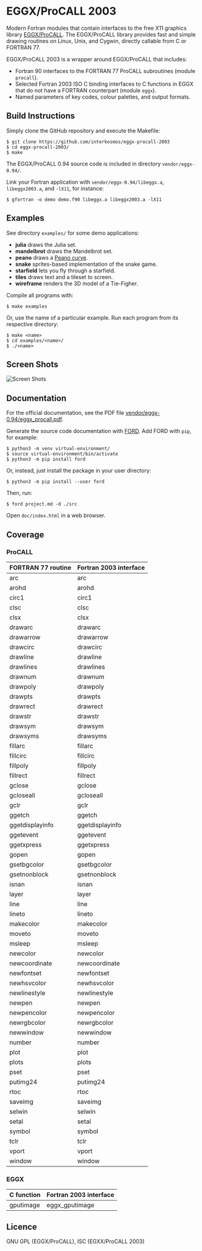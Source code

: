 # EGGX/ProCALL 2003
Modern Fortran modules that contain interfaces to the free X11 graphics
library [EGGX/ProCALL](https://www.ir.isas.jaxa.jp/~cyamauch/eggx_procall/).
The EGGX/ProCALL library provides fast and simple drawing routines on Linux,
Unix, and Cygwin, directly callable from C or FORTRAN 77.

EGGX/ProCALL 2003 is a wrapper around EGGX/ProCALL that includes:

* Fortran 90 interfaces to the FORTRAN 77 ProCALL subroutines (module `procall`).
* Selected Fortran 2003 ISO C binding interfaces to C functions in EGGX that do not have a FORTRAN counterpart (module `eggx`).
* Named parameters of key codes, colour palettes, and output formats.

## Build Instructions
Simply clone the GitHub repository and execute the Makefile:

```
$ git clone https://github.com/interkosmos/eggx-procall-2003
$ cd eggx-procall-2003/
$ make
```

The EGGX/ProCALL 0.94 source code is included in directory `vendor/eggx-0.94/`.

Link your Fortran application with `vendor/eggx-0.94/libeggx.a`,
`libeggx2003.a`, and `-lX11`, for instance:

```
$ gfortran -o demo demo.f90 libeggx.a libeggx2003.a -lX11
```

## Examples
See directory `examples/` for some demo applications:

* **julia** draws the Julia set.
* **mandelbrot** draws the Mandelbrot set.
* **peano** draws a [Peano curve](https://rosettacode.org/wiki/Peano_curve).
* **snake** sprites-based implementation of the snake game.
* **starfield** lets you fly through a starfield.
* **tiles** draws text and a tileset to screen.
* **wireframe** renders the 3D model of a Tie-Figher.

Compile all programs with:

```
$ make examples
```

Or, use the name of a particular example. Run each program from its respective
directory:

```
$ make <name>
$ cd examples/<name>/
$ ./<name>
```

## Screen Shots
![Screen Shots](screenshots.png)

## Documentation
For the official documentation, see the PDF file
[vendor/eggx-0.94/eggx_procall.pdf](vendor/eggx-0.94/eggx_procall.pdf).

Generate the source code documentation with
[FORD](https://github.com/cmacmackin/ford). Add FORD with `pip`, for example:

```
$ python3 -m venv virtual-environment/
$ source virtual-environment/bin/activate
$ python3 -m pip install ford
```

Or, instead, just install the package in your user directory:

```
$ python3 -m pip install --user ford
```

Then, run:

```
$ ford project.md -d ./src
```

Open `doc/index.html` in a web browser.

## Coverage
### ProCALL

| FORTRAN 77 routine | Fortran 2003 interface |
|--------------------|------------------------|
| arc                | arc                    |
| arohd              | arohd                  |
| circ1              | circ1                  |
| clsc               | clsc                   |
| clsx               | clsx                   |
| drawarc            | drawarc                |
| drawarrow          | drawarrow              |
| drawcirc           | drawcirc               |
| drawline           | drawline               |
| drawlines          | drawlines              |
| drawnum            | drawnum                |
| drawpoly           | drawpoly               |
| drawpts            | drawpts                |
| drawrect           | drawrect               |
| drawstr            | drawstr                |
| drawsym            | drawsym                |
| drawsyms           | drawsyms               |
| fillarc            | fillarc                |
| fillcirc           | fillcirc               |
| fillpoly           | fillpoly               |
| fillrect           | fillrect               |
| gclose             | gclose                 |
| gcloseall          | gcloseall              |
| gclr               | gclr                   |
| ggetch             | ggetch                 |
| ggetdisplayinfo    | ggetdisplayinfo        |
| ggetevent          | ggetevent              |
| ggetxpress         | ggetxpress             |
| gopen              | gopen                  |
| gsetbgcolor        | gsetbgcolor            |
| gsetnonblock       | gsetnonblock           |
| isnan              | isnan                  |
| layer              | layer                  |
| line               | line                   |
| lineto             | lineto                 |
| makecolor          | makecolor              |
| moveto             | moveto                 |
| msleep             | msleep                 |
| newcolor           | newcolor               |
| newcoordinate      | newcoordinate          |
| newfontset         | newfontset             |
| newhsvcolor        | newhsvcolor            |
| newlinestyle       | newlinestyle           |
| newpen             | newpen                 |
| newpencolor        | newpencolor            |
| newrgbcolor        | newrgbcolor            |
| newwindow          | newwindow              |
| number             | number                 |
| plot               | plot                   |
| plots              | plots                  |
| pset               | pset                   |
| putimg24           | putimg24               |
| rtoc               | rtoc                   |
| saveimg            | saveimg                |
| selwin             | selwin                 |
| setal              | setal                  |
| symbol             | symbol                 |
| tclr               | tclr                   |
| vport              | vport                  |
| window             | window                 |

### EGGX
| C function         | Fortran 2003 interface |
|--------------------|------------------------|
| gputimage          | eggx_gputimage         |

## Licence
GNU GPL (EGGX/ProCALL), ISC (EGXX/ProCALL 2003)
